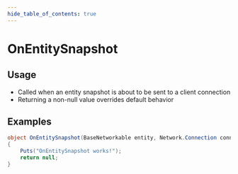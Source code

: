 ```yaml
---
hide_table_of_contents: true
---
```


# OnEntitySnapshot

## Usage

* Called when an entity snapshot is about to be sent to a client connection
* Returning a non-null value overrides default behavior

## Examples

```csharp title=""
object OnEntitySnapshot(BaseNetworkable entity, Network.Connection connection)
{
    Puts("OnEntitySnapshot works!");
    return null;
}
```
